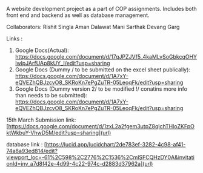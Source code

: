 A website development project as a part of COP assignments. Includes both front end and backend as well as database management.

Collaborators:
Rishit Singla
Aman Dalawat
Mani Sarthak
Devang Garg

Links :
1. Google Docs(Actual): https://docs.google.com/document/d/17qJPZJVf5_4kaMLvSoGbkcqOHYlwlpJArfUAp8kUY_I/edit?usp=sharing
2. Google Docs (Dummy / to be submitted on the excel sheet publically): https://docs.google.com/document/d/1A7xY-eQVEZhQBJzcvO8_SKRoKn7ePgZuTR-05LeoqFk/edit?usp=sharing
3. Google Docs (Dummy version 2/ to be modified !/ conatins more info than needs to be submitted): https://docs.google.com/document/d/1A7xY-eQVEZhQBJzcvO8_SKRoKn7ePgZuTR-05LeoqFk/edit?usp=sharing



15th March Submission link: [https://docs.google.com/document/d/1zxL2a2fgem3utpZ8qlchTHloZKFpOktWkbuY-VhwD5M/edit?usp=sharing](url)

database link : [https://lucid.app/lucidchart/2de783ef-3282-4c98-af41-74a8a93ed814/edit?viewport_loc=-61%2C598%2C2776%2C1536%2CmlSFCQHzDY0A&invitationId=inv_a7d8f42e-4d99-4c22-974c-d2883d37962a](url)
